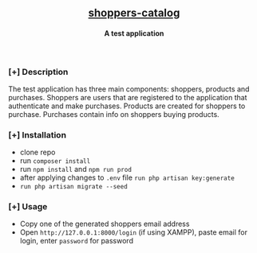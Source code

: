<h2 align="center"><u>shoppers-catalog</u></h2>

<h4 align="center"> A test application </h4>

<p align="center">
<br>
</p>

### [+] Description
The test application has three main components: shoppers, products and purchases. Shoppers are users that are registered to the application that authenticate and make purchases. Products are created for shoppers to purchase. Purchases contain info on shoppers buying products. 

### [+] Installation
 - clone repo
 - run `composer install`
 - run `npm install` and `npm run prod`
 - after applying changes to `.env` file `run php artisan key:generate`
 - `run php artisan migrate --seed`

### [+] Usage
 - Copy one of the generated shoppers email address
 - Open `http://127.0.0.1:8000/login` (if using XAMPP), paste email for login, enter `password` for password

